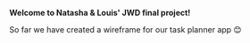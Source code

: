 **Welcome to Natasha & Louis' JWD final project!**

So far we have created a wireframe for our task planner app 😊
